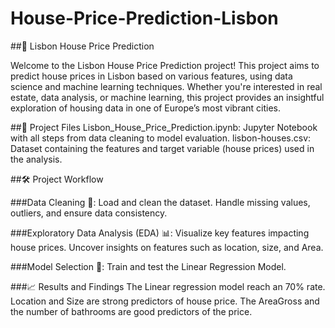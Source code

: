 # House-Price-Prediction-Lisbon

##🏡 Lisbon House Price Prediction

Welcome to the Lisbon House Price Prediction project! This project aims to predict house prices in Lisbon based on various features, using data science and machine learning techniques. 
Whether you're interested in real estate, data analysis, or machine learning, this project provides an insightful exploration of housing data in one of Europe’s most vibrant cities.

##📁 Project Files
Lisbon_House_Price_Prediction.ipynb: Jupyter Notebook with all steps from data cleaning to model evaluation.
lisbon-houses.csv: Dataset containing the features and target variable (house prices) used in the analysis.

##🛠️ Project Workflow

###Data Cleaning 🧹:
Load and clean the dataset.
Handle missing values, outliers, and ensure data consistency.

###Exploratory Data Analysis (EDA) 📊:
Visualize key features impacting house prices.
Uncover insights on features such as location, size, and Area.

###Model Selection 🧠:
Train and test the Linear Regression Model.

###📈 Results and Findings
The Linear regression model reach an 70% rate.
Location and Size are strong predictors of house price.
The AreaGross and the number of bathrooms are good predictors of the price.
